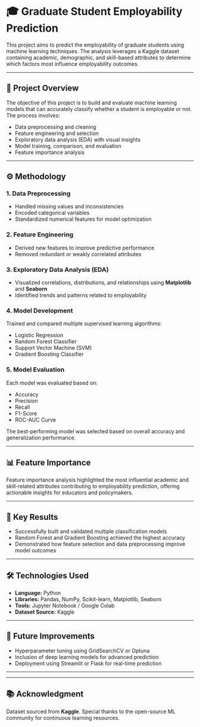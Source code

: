 # 🎓 Graduate Student Employability Prediction

This project aims to predict the employability of graduate students using machine learning techniques. The analysis leverages a Kaggle dataset containing academic, demographic, and skill-based attributes to determine which factors most influence employability outcomes.

---

## 🧭 Project Overview

The objective of this project is to build and evaluate machine learning models that can accurately classify whether a student is employable or not. The process involves:

* Data preprocessing and cleaning
* Feature engineering and selection
* Exploratory data analysis (EDA) with visual insights
* Model training, comparison, and evaluation
* Feature importance analysis

---

## ⚙️ Methodology

### 1. **Data Preprocessing**

* Handled missing values and inconsistencies
* Encoded categorical variables
* Standardized numerical features for model optimization

### 2. **Feature Engineering**

* Derived new features to improve predictive performance
* Removed redundant or weakly correlated attributes

### 3. **Exploratory Data Analysis (EDA)**

* Visualized correlations, distributions, and relationships using **Matplotlib** and **Seaborn**
* Identified trends and patterns related to employability

### 4. **Model Development**

Trained and compared multiple supervised learning algorithms:

* Logistic Regression
* Random Forest Classifier
* Support Vector Machine (SVM)
* Gradient Boosting Classifier

### 5. **Model Evaluation**

Each model was evaluated based on:

* Accuracy
* Precision
* Recall
* F1-Score
* ROC-AUC Curve

The best-performing model was selected based on overall accuracy and generalization performance.

---

## 📊 Feature Importance

Feature importance analysis highlighted the most influential academic and skill-related attributes contributing to employability prediction, offering actionable insights for educators and policymakers.

---

## 🧠 Key Results

* Successfully built and validated multiple classification models
* Random Forest and Gradient Boosting achieved the highest accuracy
* Demonstrated how feature selection and data preprocessing improve model outcomes

---

## 🛠️ Technologies Used

* **Language:** Python
* **Libraries:** Pandas, NumPy, Scikit-learn, Matplotlib, Seaborn
* **Tools:** Jupyter Notebook / Google Colab
* **Dataset Source:** Kaggle

---

## 🚀 Future Improvements

* Hyperparameter tuning using GridSearchCV or Optuna
* Inclusion of deep learning models for advanced prediction
* Deployment using Streamlit or Flask for real-time prediction

---

---

## 📚 Acknowledgment

Dataset sourced from **Kaggle**.
Special thanks to the open-source ML community for continuous learning resources.


